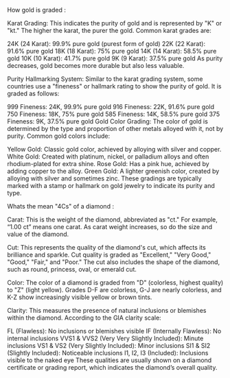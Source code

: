 How gold is graded :

Karat Grading: This indicates the purity of gold and is represented by "K" or "kt." The higher the karat, the purer the gold. Common karat grades are:

24K (24 Karat): 99.9% pure gold (purest form of gold)
22K (22 Karat): 91.6% pure gold
18K (18 Karat): 75% pure gold
14K (14 Karat): 58.5% pure gold
10K (10 Karat): 41.7% pure gold
9K (9 Karat): 37.5% pure gold
As purity decreases, gold becomes more durable but also less valuable.

Purity Hallmarking System: Similar to the karat grading system, some countries use a "fineness" or hallmark rating to show the purity of gold. It is graded as follows:

999 Fineness: 24K, 99.9% pure gold
916 Fineness: 22K, 91.6% pure gold
750 Fineness: 18K, 75% pure gold
585 Fineness: 14K, 58.5% pure gold
375 Fineness: 9K, 37.5% pure gold
Gold Color Grading: The color of gold is determined by the type and proportion of other metals alloyed with it, not by purity. Common gold colors include:

Yellow Gold: Classic gold color, achieved by alloying with silver and copper.
White Gold: Created with platinum, nickel, or palladium alloys and often rhodium-plated for extra shine.
Rose Gold: Has a pink hue, achieved by adding copper to the alloy.
Green Gold: A lighter greenish color, created by alloying with silver and sometimes zinc.
These gradings are typically marked with a stamp or hallmark on gold jewelry to indicate its purity and type.

Whats the mean "4Cs" of a diamond :

Carat: This is the weight of the diamond, abbreviated as "ct." For example, “1.00 ct” means one carat. As carat weight increases, so do the size and value of the diamond.

Cut: This represents the quality of the diamond's cut, which affects its brilliance and sparkle. Cut quality is graded as "Excellent," "Very Good," "Good," "Fair," and "Poor." The cut also includes the shape of the diamond, such as round, princess, oval, or emerald cut.

Color: The color of a diamond is graded from "D" (colorless, highest quality) to "Z" (light yellow). Grades D-F are colorless, G-J are nearly colorless, and K-Z show increasingly visible yellow or brown tints.

Clarity: This measures the presence of natural inclusions or blemishes within the diamond. According to the GIA clarity scale:

FL (Flawless): No inclusions or blemishes visible
IF (Internally Flawless): No internal inclusions
VVS1 & VVS2 (Very Very Slightly Included): Minute inclusions
VS1 & VS2 (Very Slightly Included): Minor inclusions
SI1 & SI2 (Slightly Included): Noticeable inclusions
I1, I2, I3 (Included): Inclusions visible to the naked eye
These qualities are usually shown on a diamond certificate or grading report, which indicates the diamond’s overall quality.
